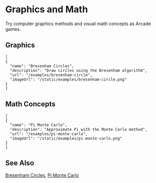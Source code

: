 # Graphics and Math

Try computer graphics methods and visual math concepts as Arcade games.

## Graphics

```codecard
[
{
  "name": "Bresenham Circles",
  "description": "Draw circles using the Bresenham algorithm",
  "url": "/examples/bresenham-circle",
  "imageUrl": "/static/examples/bresenham-circle.png"
}
]
```

## Math Concepts

```codecard
[
{
  "name": "Pi Monte Carlo",
  "description": "Approximate Pi with the Monte Carlo method",
  "url": "/examples/pi-monte-carlo",
  "imageUrl": "/static/examples/pi-monte-carlo.png"
}
]
```

## See Also

[Bresenham Circles](/examples/bresenham-circle),
[Pi Monte Carlo](/examples/pi-monte-carlo)
